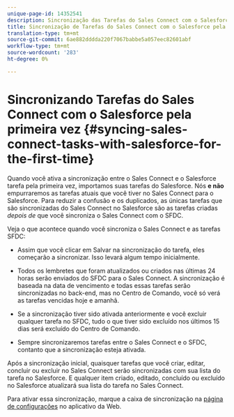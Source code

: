 ```yaml
---
unique-page-id: 14352541
description: Sincronização das Tarefas do Sales Connect com o Salesforce pela primeira vez - Documentos do Marketing - Documentação do produto
title: Sincronização de Tarefas do Sales Connect com o Salesforce pela primeira vez
translation-type: tm+mt
source-git-commit: 6ae882dddda220f7067babbe5a057eec82601abf
workflow-type: tm+mt
source-wordcount: '283'
ht-degree: 0%

---
```



# Sincronizando Tarefas do Sales Connect com o Salesforce pela primeira vez {#syncing-sales-connect-tasks-with-salesforce-for-the-first-time}

Quando você ativa a sincronização entre o Sales Connect e o Salesforce tarefa pela primeira vez, importamos suas tarefas do Salesforce. Nós **e não** empurraremos as tarefas atuais que você tiver no Sales Connect para o Salesforce. Para reduzir a confusão e os duplicados, as únicas tarefas que são sincronizadas do Sales Connect no Salesforce são as tarefas criadas *depois de* que você sincroniza o Sales Connect com o SFDC.

Veja o que acontece quando você sincroniza o Sales Connect e as tarefas SFDC:

- Assim que você clicar em Salvar na sincronização do tarefa, eles começarão a sincronizar. Isso levará algum tempo inicialmente.

- Todos os lembretes que foram atualizados ou criados nas últimas 24 horas serão enviados do SFDC para o Sales Connect. A sincronização é baseada na data de vencimento e todas essas tarefas serão sincronizadas no back-end, mas no Centro de Comando, você só verá as tarefas vencidas hoje e amanhã.

- Se a sincronização tiver sido ativada anteriormente e você excluir qualquer tarefa no SFDC, tudo o que tiver sido excluído nos últimos 15 dias será excluído do Centro de Comando.

- Sempre sincronizaremos tarefas entre o Sales Connect e o SFDC, contanto que a sincronização esteja ativada.

Após a sincronização inicial, quaisquer tarefas que você criar, editar, concluir ou excluir no Sales Connect serão sincronizadas com sua lista do tarefa no Salesforce. E qualquer item criado, editado, concluído ou excluído no Salesforce atualizará sua lista do tarefa no Sales Connect.

Para ativar essa sincronização, marque a caixa de sincronização na [página de configurações](https://toutapp.com/login) no aplicativo da Web.
